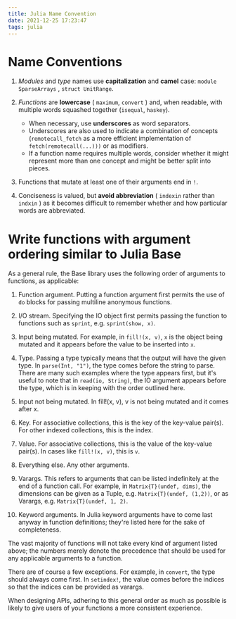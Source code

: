 ```yaml
---
title: Julia Name Convention
date: 2021-12-25 17:23:47
tags: julia
---
```

# Name Conventions 

1. *Modules* and *type* names use **capitalization** and **camel** case: `module SparseArrays` , `struct UnitRange`.    

2. *Functions* are **lowercase** ( `maximum`, `convert` ) and, when readable, with multiple words squashed together (`isequal`, `haskey`).
    - When necessary, use **underscores** as word separators. 
    - Underscores are also used to indicate a combination of concepts (`remotecall_fetch` as a more efficient implementation of 
    ``fetch(remotecall(...)))`` or as modifiers.
    - If a function name requires multiple words, consider whether it might represent more than one concept and might be better split into pieces.  

3. Functions that mutate at least one of their arguments end in `!`.   

4. Conciseness is valued, but **avoid abbreviation** ( `indexin` rather than `indxin` ) as it becomes difficult to remember whether and how particular words are abbreviated.

# Write functions with argument ordering similar to Julia Base

As a general rule, the Base library uses the following order of arguments to functions, as applicable:

1. Function argument. Putting a function argument first permits the use of `do` blocks for passing multiline anonymous functions.

2. I/O stream. Specifying the IO object first permits passing the function to functions such as `sprint`, e.g. ``sprint(show, x)``.

3. Input being mutated. For example, in ``fill!(x, v)``, `x` is the object being mutated and it appears before the value to be inserted into `x`.

4. Type. Passing a type typically means that the output will have the given type. In ``parse(Int, "1")``, the type comes before the string to parse. There are many such examples where the type appears first, but it's useful to note that in ``read(io, String)``, the IO argument appears before the type, which is in keeping with the order outlined here.

5. Input not being mutated. In fill!(x, v), v is not being mutated and it comes after x.

6. Key. For associative collections, this is the key of the key-value pair(s). For other indexed collections, this is the index.

7. Value. For associative collections, this is the value of the key-value pair(s). In cases like ``fill!(x, v)``, this is `v`.

8. Everything else. Any other arguments.

9. Varargs. This refers to arguments that can be listed indefinitely at the end of a function call. For example, in ``Matrix{T}(undef, dims)``, the dimensions can be given as a Tuple, e.g. ``Matrix{T}(undef, (1,2))``, or as Varargs, e.g. ``Matrix{T}(undef, 1, 2)``.

10. Keyword arguments. In Julia keyword arguments have to come last anyway in function definitions; they're listed here for the sake of completeness.

The vast majority of functions will not take every kind of argument listed above; the numbers merely denote the precedence that should be used for any applicable arguments to a function.

There are of course a few exceptions. For example, in `convert`, the type should always come first. In `setindex!`, the value comes before the indices so that the indices can be provided as varargs.

When designing APIs, adhering to this general order as much as possible is likely to give users of your functions a more consistent experience.